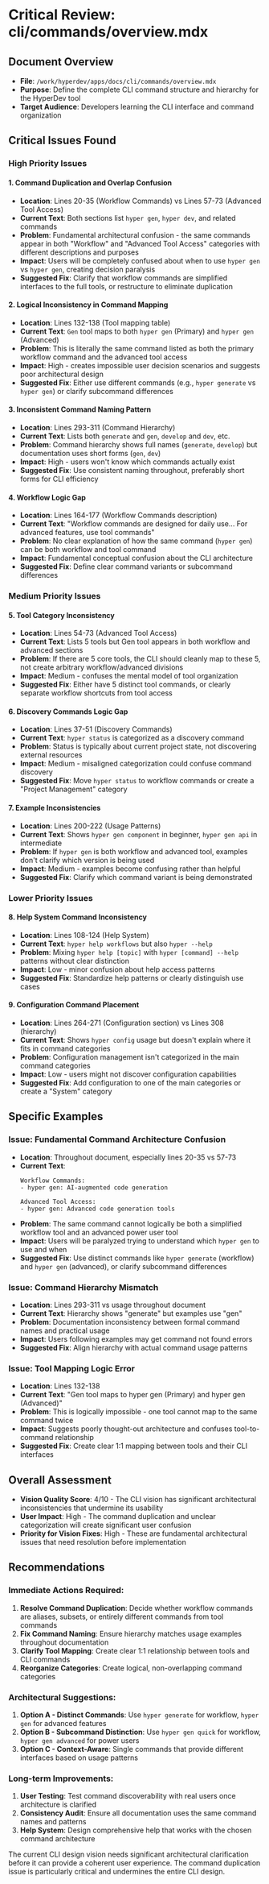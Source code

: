 # Critical Review: cli/commands/overview.mdx

## Document Overview
- **File**: `/work/hyperdev/apps/docs/cli/commands/overview.mdx`
- **Purpose**: Define the complete CLI command structure and hierarchy for the HyperDev tool
- **Target Audience**: Developers learning the CLI interface and command organization

## Critical Issues Found

### High Priority Issues

#### 1. Command Duplication and Overlap Confusion
- **Location**: Lines 20-35 (Workflow Commands) vs Lines 57-73 (Advanced Tool Access)
- **Current Text**: Both sections list `hyper gen`, `hyper dev`, and related commands
- **Problem**: Fundamental architectural confusion - the same commands appear in both "Workflow" and "Advanced Tool Access" categories with different descriptions and purposes
- **Impact**: Users will be completely confused about when to use `hyper gen` vs `hyper gen`, creating decision paralysis
- **Suggested Fix**: Clarify that workflow commands are simplified interfaces to the full tools, or restructure to eliminate duplication

#### 2. Logical Inconsistency in Command Mapping
- **Location**: Lines 132-138 (Tool mapping table)
- **Current Text**: `Gen` tool maps to both `hyper gen` (Primary) and `hyper gen` (Advanced)
- **Problem**: This is literally the same command listed as both the primary workflow command and the advanced tool access
- **Impact**: High - creates impossible user decision scenarios and suggests poor architectural design
- **Suggested Fix**: Either use different commands (e.g., `hyper generate` vs `hyper gen`) or clarify subcommand differences

#### 3. Inconsistent Command Naming Pattern
- **Location**: Lines 293-311 (Command Hierarchy)
- **Current Text**: Lists both `generate` and `gen`, `develop` and `dev`, etc.
- **Problem**: Command hierarchy shows full names (`generate`, `develop`) but documentation uses short forms (`gen`, `dev`)
- **Impact**: High - users won't know which commands actually exist
- **Suggested Fix**: Use consistent naming throughout, preferably short forms for CLI efficiency

#### 4. Workflow Logic Gap
- **Location**: Lines 164-177 (Workflow Commands description)
- **Current Text**: "Workflow commands are designed for daily use... For advanced features, use tool commands"
- **Problem**: No clear explanation of how the same command (`hyper gen`) can be both workflow and tool command
- **Impact**: Fundamental conceptual confusion about the CLI architecture
- **Suggested Fix**: Define clear command variants or subcommand differences

### Medium Priority Issues

#### 5. Tool Category Inconsistency
- **Location**: Lines 54-73 (Advanced Tool Access)
- **Current Text**: Lists 5 tools but Gen tool appears in both workflow and advanced sections
- **Problem**: If there are 5 core tools, the CLI should cleanly map to these 5, not create arbitrary workflow/advanced divisions
- **Impact**: Medium - confuses the mental model of tool organization
- **Suggested Fix**: Either have 5 distinct tool commands, or clearly separate workflow shortcuts from tool access

#### 6. Discovery Commands Logic Gap
- **Location**: Lines 37-51 (Discovery Commands)
- **Current Text**: `hyper status` is categorized as a discovery command
- **Problem**: Status is typically about current project state, not discovering external resources
- **Impact**: Medium - misaligned categorization could confuse command discovery
- **Suggested Fix**: Move `hyper status` to workflow commands or create a "Project Management" category

#### 7. Example Inconsistencies
- **Location**: Lines 200-222 (Usage Patterns)
- **Current Text**: Shows `hyper gen component` in beginner, `hyper gen api` in intermediate
- **Problem**: If `hyper gen` is both workflow and advanced tool, examples don't clarify which version is being used
- **Impact**: Medium - examples become confusing rather than helpful
- **Suggested Fix**: Clarify which command variant is being demonstrated

### Lower Priority Issues

#### 8. Help System Command Inconsistency
- **Location**: Lines 108-124 (Help System)
- **Current Text**: `hyper help workflows` but also `hyper --help`
- **Problem**: Mixing `hyper help [topic]` with `hyper [command] --help` patterns without clear distinction
- **Impact**: Low - minor confusion about help access patterns
- **Suggested Fix**: Standardize help patterns or clearly distinguish use cases

#### 9. Configuration Command Placement
- **Location**: Lines 264-271 (Configuration section) vs Lines 308 (hierarchy)
- **Current Text**: Shows `hyper config` usage but doesn't explain where it fits in command categories
- **Problem**: Configuration management isn't categorized in the main command categories
- **Impact**: Low - users might not discover configuration capabilities
- **Suggested Fix**: Add configuration to one of the main categories or create a "System" category

## Specific Examples

### Issue: Fundamental Command Architecture Confusion
- **Location**: Throughout document, especially lines 20-35 vs 57-73
- **Current Text**: 
  ```
  Workflow Commands:
  - hyper gen: AI-augmented code generation
  
  Advanced Tool Access:  
  - hyper gen: Advanced code generation tools
  ```
- **Problem**: The same command cannot logically be both a simplified workflow tool and an advanced power user tool
- **Impact**: Users will be paralyzed trying to understand which `hyper gen` to use and when
- **Suggested Fix**: Use distinct commands like `hyper generate` (workflow) and `hyper gen` (advanced), or clarify subcommand differences

### Issue: Command Hierarchy Mismatch
- **Location**: Lines 293-311 vs usage throughout document
- **Current Text**: Hierarchy shows "generate" but examples use "gen"
- **Problem**: Documentation inconsistency between formal command names and practical usage
- **Impact**: Users following examples may get command not found errors
- **Suggested Fix**: Align hierarchy with actual command usage patterns

### Issue: Tool Mapping Logic Error
- **Location**: Lines 132-138
- **Current Text**: "Gen tool maps to hyper gen (Primary) and hyper gen (Advanced)"
- **Problem**: This is logically impossible - one tool cannot map to the same command twice
- **Impact**: Suggests poorly thought-out architecture and confuses tool-to-command relationship
- **Suggested Fix**: Create clear 1:1 mapping between tools and their CLI interfaces

## Overall Assessment
- **Vision Quality Score**: 4/10 - The CLI vision has significant architectural inconsistencies that undermine its usability
- **User Impact**: High - The command duplication and unclear categorization will create significant user confusion
- **Priority for Vision Fixes**: High - These are fundamental architectural issues that need resolution before implementation

## Recommendations

### Immediate Actions Required:
1. **Resolve Command Duplication**: Decide whether workflow commands are aliases, subsets, or entirely different commands from tool commands
2. **Fix Command Naming**: Ensure hierarchy matches usage examples throughout documentation
3. **Clarify Tool Mapping**: Create clear 1:1 relationship between tools and CLI commands
4. **Reorganize Categories**: Create logical, non-overlapping command categories

### Architectural Suggestions:
1. **Option A - Distinct Commands**: Use `hyper generate` for workflow, `hyper gen` for advanced features
2. **Option B - Subcommand Distinction**: Use `hyper gen quick` for workflow, `hyper gen advanced` for power users
3. **Option C - Context-Aware**: Single commands that provide different interfaces based on usage patterns

### Long-term Improvements:
1. **User Testing**: Test command discoverability with real users once architecture is clarified
2. **Consistency Audit**: Ensure all documentation uses the same command names and patterns
3. **Help System**: Design comprehensive help that works with the chosen command architecture

The current CLI design vision needs significant architectural clarification before it can provide a coherent user experience. The command duplication issue is particularly critical and undermines the entire CLI design.